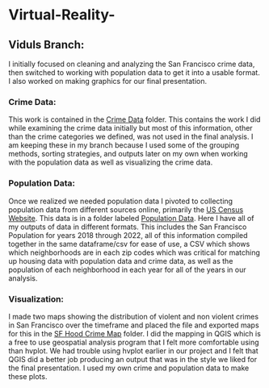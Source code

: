 # Virtual-Reality-

## Viduls Branch:
I initially focused on cleaning and analyzing the San Francisco crime data, then switched to working with population data to get it into a usable format. I also worked on making graphics for our final presentation. 

### Crime Data: 
This work is contained in the [Crime Data](https://github.com/ahmed-saleem916/Virtual-Reality-/tree/Vidul/Crime%20Data) folder. This contains the work I did while examining the crime data initially but most of this information, other than the crime categories we defined, was not used in the final analysis. I am keeping these in my branch because I used some of the grouping methods, sorting strategies, and outputs later on my own when working with the population data as well as visualizing the crime data. 

### Population Data:
Once we realized we needed population data I pivoted to collecting population data from different sources online, primarily the [US Census Website](https://data.census.gov/). This data is in a folder labeled [Population Data](https://github.com/ahmed-saleem916/Virtual-Reality-/tree/Vidul/Population%20Data). Here I have all of my outputs of data in different formats. This includes the San Francisco Population for years 2018 through 2022, all of this information compiled together in the same dataframe/csv for ease of use, a CSV which shows which neighborhoods are in each zip codes which was critical for matching up housing data with population data and crime data, as well as the population of each neighborhood in each year for all of the years in our analysis. 

### Visualization:
I made two maps showing the distribution of violent and non violent crimes in San Francisco over the timeframe and placed the file and exported maps for this in the [SF Hood Crime Map](https://github.com/ahmed-saleem916/Virtual-Reality-/tree/Vidul/SF%20Hood%20Crime%20Map) folder. I did the mapping in QGIS which is a free to use geospatial analysis program that I felt more comfortable using than hvplot. We had trouble using hvplot earlier in our project and I felt that QGIS did a better job producing an output that was in the style we liked for the final presentation. I used my own crime and population data to make these plots. 
